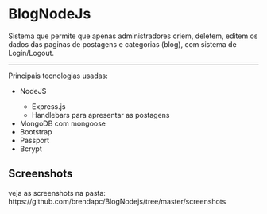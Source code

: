 # BlogNodeJs

Sistema que permite que apenas administradores criem, deletem, editem os dados das paginas de postagens e categorias (blog), com sistema de Login/Logout.
<hr>
Principais tecnologias usadas:
<ul>
  <li>NodeJS</li>
    <ul>
     <li>Express.js</li>
     <li>Handlebars para apresentar as postagens
    </ul>
 <li>MongoDB com mongoose
 <li>Bootstrap</li>
 <li>Passport</li>
 <li>Bcrypt</li>
</ul>
 <h2>Screenshots</h2>
veja as screenshots na pasta: https://github.com/brendapc/BlogNodejs/tree/master/screenshots 

